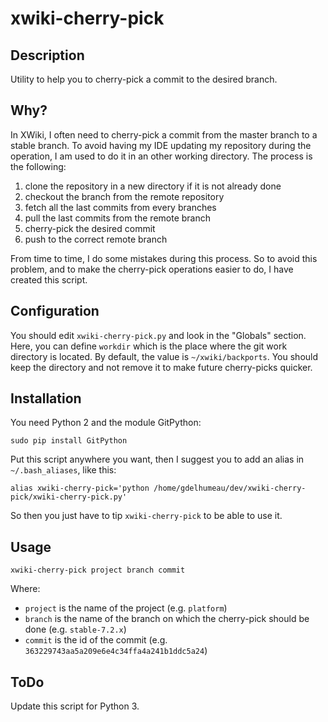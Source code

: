 xwiki-cherry-pick
=================

Description
-----
Utility to help you to cherry-pick a commit to the desired branch.

Why?
-----
In XWiki, I often need to cherry-pick a commit from the master branch to a stable branch. To avoid having my IDE updating my repository during the operation, I am used to do it in an other working directory. The process is the following:

1. clone the repository in a new directory if it is not already done
1. checkout the branch from the remote repository
1. fetch all the last commits from every branches
1. pull the last commits from the remote branch
1. cherry-pick the desired commit
1. push to the correct remote branch

From time to time, I do some mistakes during this process. So to avoid this problem, and to make the cherry-pick operations easier to do, I have created this script.

Configuration
-----
You should edit `xwiki-cherry-pick.py` and look in the "Globals" section. Here, you can define `workdir` which is the place where the git work directory is located. By default, the value is `~/xwiki/backports`. You should keep the directory and not remove it to make future cherry-picks quicker.

Installation
-----
You need Python 2 and the module GitPython:

```
sudo pip install GitPython
```

Put this script anywhere you want, then I suggest you to add an alias in `~/.bash_aliases`, like this:

```
alias xwiki-cherry-pick='python /home/gdelhumeau/dev/xwiki-cherry-pick/xwiki-cherry-pick.py'
```

So then you just have to tip `xwiki-cherry-pick` to be able to use it.

Usage
-----
`xwiki-cherry-pick project branch commit`

Where:

* `project` is the name of the project (e.g. `platform`)
* `branch` is the name of the branch on which the cherry-pick should be done (e.g. `stable-7.2.x`)
* `commit` is the id of the commit (e.g. `363229743aa5a209e6e4c34ffa4a241b1ddc5a24`)

ToDo
-----
Update this script for Python 3.

